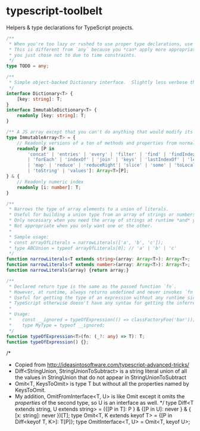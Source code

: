 # typescript-toolbelt
Helpers &amp; type declarations for TypeScript projects.

```typescript
/**
 * When you're too lazy or rushed to use proper type declarations, use TODO
 * This is different from `any` because you *can* apply more appropriate typings;
 * you just chose not to due to time constraints.
 */
type TODO = any;

/**
 * Simple object-backed Dictionary interface.  Slightly less verbose than declaring a subscripting signature.
 */
interface Dictionary<T> {
    [key: string]: T;
}
interface ImmutableDictionary<T> {
    readonly [key: string]: T;
}

/** A JS array except that you can't do anything that would modify its contents. */
type ImmutableArray<T> = {
    // Readonly versions of a ton of methods and properties from normal arrays.  Only the ones that don't mutate the array.
    readonly [P in
        'concat' | 'entries' | 'every' | 'filter' | 'find' | 'findIndex'
        | 'forEach' | 'indexOf' | 'join' | 'keys' | 'lastIndexOf' | 'length'
        | 'map' | 'reduce' | 'reduceRight'| 'slice' | 'some' | 'toLocaleString'
        | 'toString' | 'values']: Array<T>[P];
} & {
    // Readonly numeric index
    readonly [i: number]: T;
}

/**
 * Narrows the type of array elements to a union of literals.
 * Useful for building a union type from an array of strings or numbers without repetition.
 * Only necessary when you need the array of strings at runtime *and* you need the union type at compile-time.
 * Not appropriate when you only want one or the other.
 * 
 * Sample usage:
 * const arrayOfLiterals = narrowLiterals(['a', 'b', 'c']);
 * type ABCUnion = typeof arrayOfLiterals[0]; // 'a' | 'b' | 'c'
 */
function narrowLiterals<T extends string>(array: Array<T>): Array<T>;
function narrowLiterals<T extends number>(array: Array<T>): Array<T>;
function narrowLiterals(array) {return array;}

/**
 * Declared return type is the same as the passed function `fn`.
 * However, at runtime, always returns undefined and never invokes `fn`.
 * Useful for getting the type of an expression without any runtime side-effects.
 * TypeScript otherwise doesn't have any syntax for getting the inferred type of an expression.
 *
 * Usage:
 *    const __ignored = typeOfExpression(() => classFactoryFoo('bar'));
 *    type MyType = typeof __ignored;
 */
function typeOfExpression<T>(fn: (_?: any) => T): T;
function typeOfExpression() {};
```

/*
 * Copied from http://ideasintosoftware.com/typescript-advanced-tricks/
 * Diff<StringUnion, StringUnionToSubtract> is a string literal union of all the values in StringUnion that do not appear in StringUnionToSubtract
 * Omit<T, KeysToOmit> is type T but without all the properties named by KeysToOmit.
 * My addition, OmitFromInterface<T, U> is like Omit except it omits the *properties* of the second type, so U is an interface as well.
 */
type Diff<T extends string, U extends string> = ({[P in T]: P } & {[P in U]: never } & { [x: string]: never })[T];
type Omit<T, K extends keyof T> = {[P in Diff<keyof T, K>]: T[P]};
type OmitInterface<T, U> = Omit<T, keyof U>;
